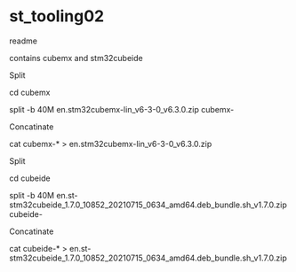# st_tooling02
readme


contains cubemx and stm32cubeide

Split

cd cubemx

split -b 40M   en.stm32cubemx-lin_v6-3-0_v6.3.0.zip  cubemx-

Concatinate

cat cubemx-* > en.stm32cubemx-lin_v6-3-0_v6.3.0.zip
               

Split

cd cubeide

split -b 40M    en.st-stm32cubeide_1.7.0_10852_20210715_0634_amd64.deb_bundle.sh_v1.7.0.zip cubeide-
               

Concatinate

cat cubeide-* > en.st-stm32cubeide_1.7.0_10852_20210715_0634_amd64.deb_bundle.sh_v1.7.0.zip



